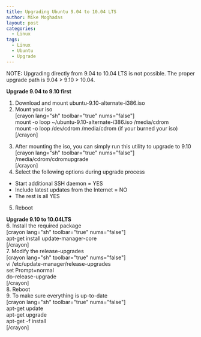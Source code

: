 ```yaml
---
title: Upgrading Ubuntu 9.04 to 10.04 LTS
author: Mike Moghadas
layout: post
categories:
  - Linux
tags:
  - Linux
  - Ubuntu
  - Upgrade
---
```

NOTE: Upgrading directly from 9.04 to 10.04 LTS is not possible. The proper upgrade path is 9.04 > 9.10 > 10.04. 

**Upgrade 9.04 to 9.10 first**  
1. Download and mount ubuntu-9.10-alternate-i386.iso  
2. Mount your iso  
[crayon lang="sh" toolbar="true" nums="false"]  
mount -o loop ~/ubuntu-9.10-alternate-i386.iso /media/cdrom  
mount -o loop /dev/cdrom /media/cdrom (if your burned your iso)  
[/crayon]

<!--more-->

3. After mounting the iso, you can simply run this utility to upgrade to 9.10  
[crayon lang="sh" toolbar="true" nums="false"]  
/media/cdrom/cdromupgrade  
[/crayon]  
4. Select the following options during upgrade process  
- Start additional SSH daemon = YES  
- Include latest updates from the Internet = NO  
- The rest is all YES  
5. Reboot

**Upgrade 9.10 to 10.04LTS**  
6. Install the required package  
[crayon lang="sh" toolbar="true" nums="false"]  
apt-get install update-manager-core  
[/crayon]  
7. Modify the release-upgrades  
[crayon lang="sh" toolbar="true" nums="false"]  
vi /etc/update-manager/release-upgrades  
set Prompt=normal  
do-release-upgrade  
[/crayon]  
8. Reboot  
9. To make sure everything is up-to-date  
[crayon lang="sh" toolbar="true" nums="false"]  
apt-get update  
apt-get upgrade  
apt-get -f install  
[/crayon]
